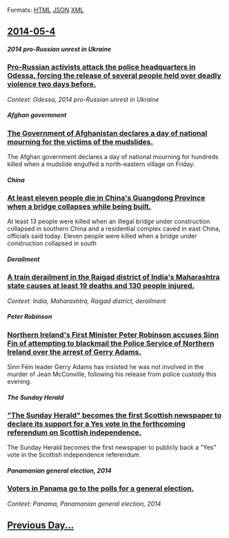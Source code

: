 
Formats: [HTML](2014/05/4/index.html)  [JSON](2014/05/4/index.json)  [XML](2014/05/4/index.xml)  

## [2014-05-4](/news/2014/05/4/index.md)

##### 2014 pro-Russian unrest in Ukraine
### [Pro-Russian activists attack the police headquarters in Odessa, forcing the release of several people held over deadly violence two days before. ](/news/2014/05/4/pro-russian-activists-attack-the-police-headquarters-in-odessa-forcing-the-release-of-several-people-held-over-deadly-violence-two-days-bef.md)
_Context: Odessa, 2014 pro-Russian unrest in Ukraine_

##### Afghan government
### [The Government of Afghanistan declares a day of national mourning for the victims of the mudslides. ](/news/2014/05/4/the-government-of-afghanistan-declares-a-day-of-national-mourning-for-the-victims-of-the-mudslides.md)
The Afghan government declares a day of national mourning for hundreds killed when a mudslide engulfed a north-eastern village on Friday.

##### China
### [At least eleven people die in China's Guangdong Province when a bridge collapses while being built. ](/news/2014/05/4/at-least-eleven-people-die-in-china-s-guangdong-province-when-a-bridge-collapses-while-being-built.md)
At least 13 people were killed when an illegal bridge under construction collapsed in southern China and a residential complex caved in east China, officials said today. Eleven people were killed when a bridge under construction collapsed in south

##### Derailment
### [A train derailment in the Raigad district of India's Maharashtra state causes at least 19 deaths and 130 people injured. ](/news/2014/05/4/a-train-derailment-in-the-raigad-district-of-india-s-maharashtra-state-causes-at-least-19-deaths-and-130-people-injured.md)
_Context: India, Maharashtra, Raigad district, derailment_

##### Peter Robinson
### [Northern Ireland's First Minister Peter Robinson accuses Sinn Fin of attempting to blackmail the Police Service of Northern Ireland over the arrest of Gerry Adams. ](/news/2014/05/4/northern-ireland-s-first-minister-peter-robinson-accuses-sinn-fein-of-attempting-to-blackmail-the-police-service-of-northern-ireland-over-th.md)
Sinn Féin leader Gerry Adams has insisted he was not involved in the murder of Jean McConville, following his release from police custody this evening.

##### The Sunday Herald
### ["The Sunday Herald" becomes the first Scottish newspaper to declare its support for a Yes vote in the forthcoming referendum on Scottish independence. ](/news/2014/05/4/the-sunday-herald-becomes-the-first-scottish-newspaper-to-declare-its-support-for-a-yes-vote-in-the-forthcoming-referendum-on-scottish-ind.md)
The Sunday Herald becomes the first newspaper to publicly back a &quot;Yes&quot; vote in the Scottish independence referendum.

##### Panamanian general election, 2014
### [Voters in Panama go to the polls for a general election. ](/news/2014/05/4/voters-in-panama-go-to-the-polls-for-a-general-election.md)
_Context: Panama, Panamanian general election, 2014_

## [Previous Day...](/news/2014/05/3/index.md)

